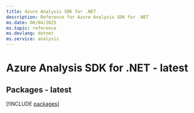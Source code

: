 ```yaml
---
title: Azure Analysis SDK for .NET
description: Reference for Azure Analysis SDK for .NET
ms.date: 06/04/2025
ms.topic: reference
ms.devlang: dotnet
ms.service: analysis
---
```

# Azure Analysis SDK for .NET - latest
## Packages - latest
[!INCLUDE [packages](analysis-index.md)]